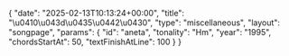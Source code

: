{
    "date": "2025-02-13T10:13:24+00:00",
    "title": "\u0410\u043d\u0435\u0442\u0430",
    "type": "miscellaneous",
    "layout": "songpage",
    "params": {
        "id": "aneta",
        "tonality": "Hm",
        "year": "1995",
        "chordsStartAt": 50,
        "textFinishAtLine": 100
    }
}